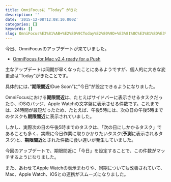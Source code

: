 ```yaml
---
title: OmniFocusに “Today” がきた
description: ''
date: '2015-12-08T12:08:10.000Z'
categories: []
keywords: []
slug: OmniFocus%E3%81%AB+%E2%80%9CToday%E2%80%9D+%E3%81%8C%E3%81%8D%E3%81%9F
---
```

今日、OmniFocusのアップデートが来ていました。

*   [OmniFocus for Mac v2.4 ready for a Push](https://www.omnigroup.com/blog/omnifocus-for-mac-ready-for-push)

主なアップデートは同期が早くなったことにあるようですが、個人的に大きな変更点は”Today”がきたことです。

具体的には、”**期限間近**/Due Soon”に”今日”が設定できるようになりました。

OmniFocusにおける**期限間近**は、たとえばサイドバーに表示させるタスクだったり、iOSのバッジ、Apple Watchの文字盤に表示させる件数です。これまでは、24時間が最短だったため、たとえば、午後5時には、次の日の午後5時までのタスクも**期限間近**に表示されていました。

しかし、実際次の日の午後5時までのタスクは、「次の日にしかかるタスク」であることも多く、実際に今日作業に取りかかりたいタスク(**予測**に表示されるタスク)と、**期限間近**とされた件数に食い違いが発生していました。

今回のアップデートで、期限間近に「今日」を設定することで、この件数がマッチするようになりました。

また、あわせてApple Watchの表示まわりや、同期についても改善されていて、Mac、Apple Watch、iOSとの連携がスムーズになりました。